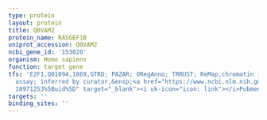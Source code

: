 ```yaml
---
type: protein
layout: protein
title: Q0VAM2
protein_name: RASGEF1B
uniprot_accession: Q0VAM2
ncbi_gene_id: '153020'
organism: Homo sapiens
function: target gene
tfs: 'E2F1,Q01094,1869,GTRD; PAZAR; ORegAnno; TRRUST; ReMap,chromatin immunoprecipitation
  assay; inferred by curator,&ensp;<a href="https://www.ncbi.nlm.nih.gov/pubmed/?term=18396012;
  18971253%5Buid%5D" target="_blank"><i uk-icon="icon: link"></i>Pubmed</a>'
targets: ''
binding_sites: ''
---
```

